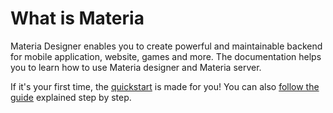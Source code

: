 # What is Materia

Materia Designer enables you to create powerful and maintainable backend for mobile application, website, games and more. The documentation helps you to learn how to use Materia designer and Materia server.

If it's your first time, the [quickstart](quickstart.md) is made for you! You can also [follow the guide](guide/install.md) explained step by step.
